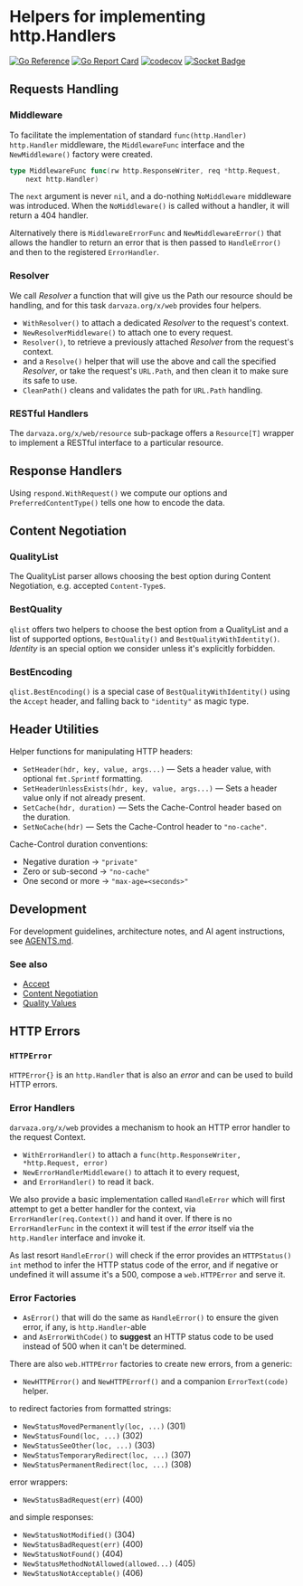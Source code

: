 # Helpers for implementing http.Handlers

[![Go Reference][godoc-badge]][godoc-link]
[![Go Report Card][goreportcard-badge]][goreportcard-link]
[![codecov][codecov-badge]][codecov-link]
[![Socket Badge][socket-badge]][socket-link]

[godoc-badge]: https://pkg.go.dev/badge/darvaza.org/x/web.svg
[godoc-link]: https://pkg.go.dev/darvaza.org/x/web
[goreportcard-badge]: https://goreportcard.com/badge/darvaza.org/x/web
[goreportcard-link]: https://goreportcard.com/report/darvaza.org/x/web
[codecov-badge]: https://codecov.io/github/darvaza-proxy/x/graph/badge.svg?flag=web
[codecov-link]: https://codecov.io/gh/darvaza-proxy/x
[socket-badge]: https://socket.dev/api/badge/go/package/darvaza.org/x/web
[socket-link]: https://socket.dev/go/package/darvaza.org/x/web

## Requests Handling

### Middleware

To facilitate the implementation of standard `func(http.Handler) http.Handler`
middleware, the `MiddlewareFunc` interface and the `NewMiddleware()` factory
were created.

```go
type MiddlewareFunc func(rw http.ResponseWriter, req *http.Request,
    next http.Handler)
```

The `next` argument is never `nil`, and a do-nothing `NoMiddleware` middleware
was introduced. When the `NoMiddleware()` is called without a handler, it will
return a 404 handler.

Alternatively there is `MiddlewareErrorFunc` and `NewMiddlewareError()` that
allows the handler to return an error that is then passed to `HandleError()`
and then to the registered `ErrorHandler`.

### Resolver

We call _Resolver_ a function that will give us the Path our resource should be
handling, and for this task `darvaza.org/x/web` provides four helpers.

* `WithResolver()` to attach a dedicated _Resolver_ to the request's context.
* `NewResolverMiddleware()` to attach one to every request.
* `Resolver()`, to retrieve a previously attached _Resolver_ from the request's
  context.
* and a `Resolve()` helper that will use the above and call the specified
  _Resolver_, or take the request's `URL.Path`, and then clean it to make sure
  its safe to use.
* `CleanPath()` cleans and validates the path for `URL.Path` handling.

### RESTful Handlers

The `darvaza.org/x/web/resource` sub-package offers a `Resource[T]` wrapper to
implement a RESTful interface to a particular resource.

## Response Handlers

Using `respond.WithRequest()` we compute our options and
`PreferredContentType()` tells one how to encode the data.

## Content Negotiation

### QualityList

The QualityList parser allows choosing the best option during Content
Negotiation, e.g. accepted `Content-Type`s.

### BestQuality

`qlist` offers two helpers to choose the best option from a QualityList and a
list of supported options, `BestQuality()` and `BestQualityWithIdentity()`.
_Identity_ is an special option we consider unless it's explicitly forbidden.

### BestEncoding

`qlist.BestEncoding()` is a special case of `BestQualityWithIdentity()`
using the `Accept` header, and falling back to `"identity"` as magic type.

## Header Utilities

Helper functions for manipulating HTTP headers:

* `SetHeader(hdr, key, value, args...)` — Sets a header value, with
  optional `fmt.Sprintf` formatting.
* `SetHeaderUnlessExists(hdr, key, value, args...)` — Sets a header
  value only if not already present.
* `SetCache(hdr, duration)` — Sets the Cache-Control header based on
  the duration.
* `SetNoCache(hdr)` — Sets the Cache-Control header to `"no-cache"`.

Cache-Control duration conventions:

* Negative duration → `"private"`
* Zero or sub-second → `"no-cache"`
* One second or more → `"max-age=<seconds>"`

## Development

For development guidelines, architecture notes, and AI agent instructions, see
[AGENTS.md](AGENTS.md).

### See also

* [Accept][mdn-accept]
* [Content Negotiation][mdn-content-negotiation]
* [Quality Values][mdn-quality-values]

[mdn-accept]: https://developer.mozilla.org/en-US/docs/Web/HTTP/Headers/Accept
[mdn-content-negotiation]: https://developer.mozilla.org/en-US/docs/Web/HTTP/Content_negotiation
[mdn-quality-values]: https://developer.mozilla.org/en-US/docs/Glossary/Quality_values

## HTTP Errors

### `HTTPError`

`HTTPError{}` is an `http.Handler` that is also an _error_ and can be used to
build HTTP errors.

### Error Handlers

`darvaza.org/x/web` provides a mechanism to hook an HTTP error handler to the
request Context.

* `WithErrorHandler()` to attach a
  `func(http.ResponseWriter, *http.Request, error)`
* `NewErrorHandlerMiddleware()` to attach it to every request,
* and `ErrorHandler()` to read it back.

We also provide a basic implementation called `HandleError` which will first
attempt to get a better handler for the context, via
`ErrorHandler(req.Context())` and hand it over.
If there is no `ErrorHandlerFunc` in the context it will test if the _error_
itself via the `http.Handler` interface and invoke it.

As last resort `HandleError()` will check if the error provides an
`HTTPStatus() int` method to infer the HTTP status code of the error, and if
negative or undefined it will assume it's a 500, compose a `web.HTTPError` and
serve it.

### Error Factories

* `AsError()` that will do the same as `HandleError()` to ensure the given
  error, if any, is `http.Handler`-able
* and `AsErrorWithCode()` to **suggest** an HTTP status code to be used
  instead of 500 when it can't be determined.

There are also `web.HTTPError` factories to create new errors, from a generic:

* `NewHTTPError()` and `NewHTTPErrorf()` and a companion `ErrorText(code)`
  helper.

to redirect factories from formatted strings:

* `NewStatusMovedPermanently(loc, ...)` (301)
* `NewStatusFound(loc, ...)` (302)
* `NewStatusSeeOther(loc, ...)` (303)
* `NewStatusTemporaryRedirect(loc, ...)` (307)
* `NewStatusPermanentRedirect(loc, ...)` (308)

error wrappers:

* `NewStatusBadRequest(err)` (400)

and simple responses:

* `NewStatusNotModified()` (304)
* `NewStatusBadRequest(err)` (400)
* `NewStatusNotFound()` (404)
* `NewStatusMethodNotAllowed(allowed...)` (405)
* `NewStatusNotAcceptable()` (406)
